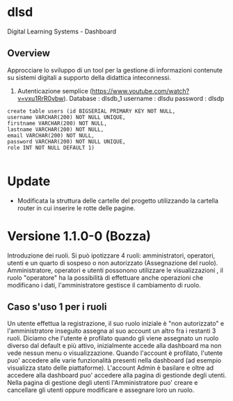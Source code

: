 # dlsd
Digital Learning Systems - Dashboard
## Overview

Approcciare lo sviluppo di un tool per la gestione di informazioni contenute su sistemi digitali a supporto della didattica inteconnessi.
1. Autenticazione semplice (https://www.youtube.com/watch?v=vxu1RrR0vbw).
Database : dlsdb_1
username : dlsdu
password : dlsdp

```
create table users (id BIGSERIAL PRIMARY KEY NOT NULL, 
username VARCHAR(200) NOT NULL UNIQUE,
firstname VARCHAR(200) NOT NULL,
lastname VARCHAR(200) NOT NULL,
email VARCHAR(200) NOT NULL,
password VARCHAR(200) NOT NULL UNIQUE,
role INT NOT NULL DEFAULT 1)


```
# Update
- Modificata la struttura delle cartelle del progetto utilizzando la cartella router in cui inserire le rotte delle pagine.  
# Versione 1.1.0-0 (Bozza)
Introduzione dei ruoli. Si può ipotizzare 4 ruoli: amministratori, operatori, utenti e un quarto di sospeso o non autorizzato (Assegnazione del ruolo). Amministratore, operatori e utenti possonono utilizzare le visualizzazioni , il ruolo "operatore" ha la possibilità di effettuare anche operazioni che modificano i dati, l'amministratore gestisce il cambiamento di ruolo.
## Caso s'uso 1 per i ruoli
Un utente effettua la registrazione, il suo ruolo iniziale è "non autorizzato" e l'amministratore inseguito
assegna al suo account un altro fra i restanti 3 ruoli. Diciamo che l'utente è profilato quando gli viene assegnato un ruolo diverso dal default e più attivo, inizialmente accede alla dashboard ma non vede nessun menu o visualizzazione. Quando l'account è profilato, l'utente puo' accedere alle varie funzionalità presenti nella dashboard (ad esempio visualizza stato delle piattaforme).
L'account Admin è basilare e oltre ad accedere alla dashboard puo' accedere alla pagina di gestionde degli utenti. Nella pagina di gestione degli utenti l'Amministratore puo' creare e cancellare gli utenti oppure modificare e assegnare loro un ruolo.
  